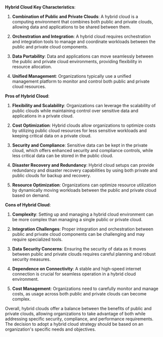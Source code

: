**Hybrid Cloud Key Characteristics**:

1. **Combination of Public and Private Clouds**: A hybrid cloud is a computing environment that combines both public and private clouds, allowing data and applications to be shared between them.

2. **Orchestration and Integration**: A hybrid cloud requires orchestration and integration tools to manage and coordinate workloads between the public and private cloud components.

3. **Data Portability**: Data and applications can move seamlessly between the public and private cloud environments, providing flexibility in resource allocation.

4. **Unified Management**: Organizations typically use a unified management platform to monitor and control both public and private cloud resources.

**Pros of Hybrid Cloud**:

1. **Flexibility and Scalability**: Organizations can leverage the scalability of public clouds while maintaining control over sensitive data and applications in a private cloud.

2. **Cost Optimization**: Hybrid clouds allow organizations to optimize costs by utilizing public cloud resources for less sensitive workloads and keeping critical data on a private cloud.

3. **Security and Compliance**: Sensitive data can be kept in the private cloud, which offers enhanced security and compliance controls, while less critical data can be stored in the public cloud.

4. **Disaster Recovery and Redundancy**: Hybrid cloud setups can provide redundancy and disaster recovery capabilities by using both private and public clouds for backup and recovery.

5. **Resource Optimization**: Organizations can optimize resource utilization by dynamically moving workloads between the public and private cloud based on demand.

**Cons of Hybrid Cloud**:

1. **Complexity**: Setting up and managing a hybrid cloud environment can be more complex than managing a single public or private cloud.

2. **Integration Challenges**: Proper integration and orchestration between public and private cloud components can be challenging and may require specialized tools.

3. **Data Security Concerns**: Ensuring the security of data as it moves between public and private clouds requires careful planning and robust security measures.

4. **Dependence on Connectivity**: A stable and high-speed internet connection is crucial for seamless operation in a hybrid cloud environment.

5. **Cost Management**: Organizations need to carefully monitor and manage costs, as usage across both public and private clouds can become complex.

Overall, hybrid clouds offer a balance between the benefits of public and private clouds, allowing organizations to take advantage of both while addressing specific security, compliance, and performance requirements. The decision to adopt a hybrid cloud strategy should be based on an organization's specific needs and objectives.

